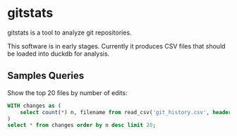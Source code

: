 # gitstats

gitstats is a tool to analyze git repositories.

This software is in early stages. Currently it produces CSV files that should be loaded into duckdb
for analysis.


## Samples Queries

Show the top 20 files by number of edits:
```sql
WITH changes as (
    select count(*) n, filename from read_csv('git_history.csv', header=True, auto_detect=True) GROUP BY filename
)
select * from changes order by n desc limit 20;
```
